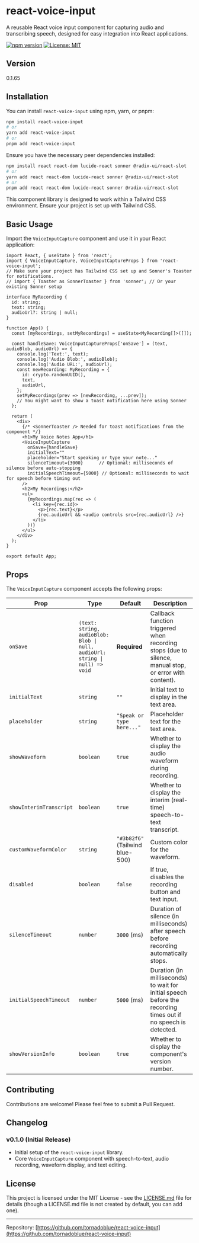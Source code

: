 # react-voice-input

A reusable React voice input component for capturing audio and transcribing speech, designed for easy integration into React applications.

[![npm version](https://badge.fury.io/js/react-voice-input.svg)](https://badge.fury.io/js/react-voice-input)
[![License: MIT](https://img.shields.io/badge/License-MIT-yellow.svg)](https://opensource.org/licenses/MIT)

## Version

0.1.65

## Installation

You can install `react-voice-input` using npm, yarn, or pnpm:

```bash
npm install react-voice-input
# or
yarn add react-voice-input
# or
pnpm add react-voice-input
```

Ensure you have the necessary peer dependencies installed:
```bash
npm install react react-dom lucide-react sonner @radix-ui/react-slot
# or
yarn add react react-dom lucide-react sonner @radix-ui/react-slot
# or
pnpm add react react-dom lucide-react sonner @radix-ui/react-slot
```

This component library is designed to work within a Tailwind CSS environment. Ensure your project is set up with Tailwind CSS.

## Basic Usage

Import the `VoiceInputCapture` component and use it in your React application:

```tsx
import React, { useState } from 'react';
import { VoiceInputCapture, VoiceInputCaptureProps } from 'react-voice-input';
// Make sure your project has Tailwind CSS set up and Sonner's Toaster for notifications.
// import { Toaster as SonnerToaster } from 'sonner'; // Or your existing Sonner setup

interface MyRecording {
  id: string;
  text: string;
  audioUrl?: string | null;
}

function App() {
  const [myRecordings, setMyRecordings] = useState<MyRecording[]>([]);

  const handleSave: VoiceInputCaptureProps['onSave'] = (text, audioBlob, audioUrl) => {
    console.log('Text:', text);
    console.log('Audio Blob:', audioBlob);
    console.log('Audio URL:', audioUrl);
    const newRecording: MyRecording = {
      id: crypto.randomUUID(),
      text,
      audioUrl,
    };
    setMyRecordings(prev => [newRecording, ...prev]);
    // You might want to show a toast notification here using Sonner
  };

  return (
    <div>
      {/* <SonnerToaster /> Needed for toast notifications from the component */}
      <h1>My Voice Notes App</h1>
      <VoiceInputCapture
        onSave={handleSave}
        initialText=""
        placeholder="Start speaking or type your note..."
        silenceTimeout={3000}      // Optional: milliseconds of silence before auto-stopping
        initialSpeechTimeout={5000} // Optional: milliseconds to wait for speech before timing out
      />
      <h2>My Recordings:</h2>
      <ul>
        {myRecordings.map(rec => (
          <li key={rec.id}>
            <p>{rec.text}</p>
            {rec.audioUrl && <audio controls src={rec.audioUrl} />}
          </li>
        ))}
      </ul>
    </div>
  );
}

export default App;
```

## Props

The `VoiceInputCapture` component accepts the following props:

| Prop                   | Type                                                              | Default                        | Description                                                                                                |
| ---------------------- | ----------------------------------------------------------------- | ------------------------------ | ---------------------------------------------------------------------------------------------------------- |
| `onSave`               | `(text: string, audioBlob: Blob \| null, audioUrl: string \| null) => void` | **Required**                   | Callback function triggered when recording stops (due to silence, manual stop, or error with content).     |
| `initialText`          | `string`                                                          | `""`                           | Initial text to display in the text area.                                                                  |
| `placeholder`          | `string`                                                          | `"Speak or type here..."`      | Placeholder text for the text area.                                                                        |
| `showWaveform`         | `boolean`                                                         | `true`                         | Whether to display the audio waveform during recording.                                                    |
| `showInterimTranscript`| `boolean`                                                         | `true`                         | Whether to display the interim (real-time) speech-to-text transcript.                                      |
| `customWaveformColor`  | `string`                                                          | `"#3b82f6"` (Tailwind blue-500) | Custom color for the waveform.                                                                             |
| `disabled`             | `boolean`                                                         | `false`                        | If true, disables the recording button and text input.                                                     |
| `silenceTimeout`       | `number`                                                          | `3000` (ms)                    | Duration of silence (in milliseconds) after speech before recording automatically stops.                   |
| `initialSpeechTimeout` | `number`                                                          | `5000` (ms)                    | Duration (in milliseconds) to wait for initial speech before the recording times out if no speech is detected. |
| `showVersionInfo`      | `boolean`                                                         | `true`                         | Whether to display the component's version number.                                                         |


## Contributing

Contributions are welcome! Please feel free to submit a Pull Request.

## Changelog

### v0.1.0 (Initial Release)
*   Initial setup of the `react-voice-input` library.
*   Core `VoiceInputCapture` component with speech-to-text, audio recording, waveform display, and text editing.

## License

This project is licensed under the MIT License - see the [LICENSE.md](LICENSE.md) file for details (though a LICENSE.md file is not created by default, you can add one).

---

Repository: [https://github.com/tornadoblue/react-voice-input](https://github.com/tornadoblue/react-voice-input)
